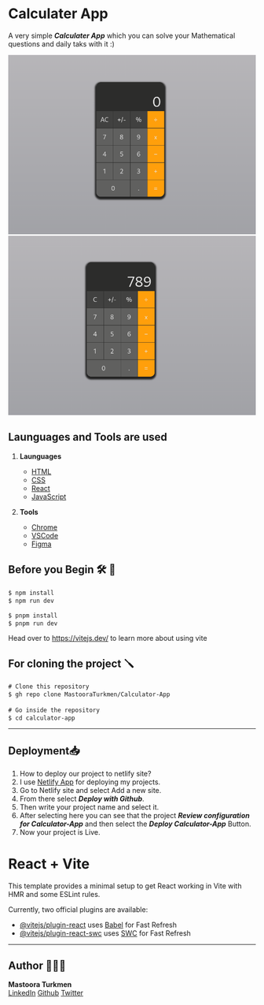 # Calculater App

A very simple **_Calculater App_** which you can solve your Mathematical questions and daily taks with it :)

![Alt text](./images/image.png)
![Alt text](./images/image-1.png)


## Launguages and Tools are used

1. **Launguages**
    + [HTML](https://github.com/topics/html)
    + [CSS](https://github.com/topics/css)
    + [React](https://github.com/topics/react)
    + [JavaScript](https://github.com/topics/javascript)

2. **Tools** 
    + [Chrome](https://github.com/topics/chrome)
    + [VSCode](https://github.com/topics/vscode)
    + [Figma](https://github.com/topics/figma)


## Before you Begin 🛠 🔨

```
$ npm install
$ npm run dev
```

```
$ pnpm install
$ pnpm run dev
```

Head over to https://vitejs.dev/ to learn more about using vite

## For cloning the project 🪛

```
# Clone this repository
$ gh repo clone MastooraTurkmen/Calculator-App

# Go inside the repository
$ cd calculator-app
```

------


## Deployment📥

1. How to deploy our project to netlify site?
2. I use [Netlify App](https://app.netlify.com/) for deploying my projects.
3. Go to Netlify site and select Add a new site.
4. From there select **_Deploy with Github_**.
5. Then write your project name and select it.
6. After selecting here you can see that the project **_Review configuration for Calculator-App_** and then select the **_Deploy Calculator-App_** Button.
7. Now your project is Live.

# React + Vite

This template provides a minimal setup to get React working in Vite with HMR and some ESLint rules.

Currently, two official plugins are available:

- [@vitejs/plugin-react](https://github.com/vitejs/vite-plugin-react/blob/main/packages/plugin-react/README.md) uses [Babel](https://babeljs.io/) for Fast Refresh
- [@vitejs/plugin-react-swc](https://github.com/vitejs/vite-plugin-react-swc) uses [SWC](https://swc.rs/) for Fast Refresh

------


## Author 👩🏻‍💻 

**Mastoora Turkmen**  
[LinkedIn](https://www.linkedin.com/in/mastoora-turkmen/) 
[Github](https://github.com/MastooraTurkmen/) 
[Twitter](https://twitter.com/MastooraJ22)